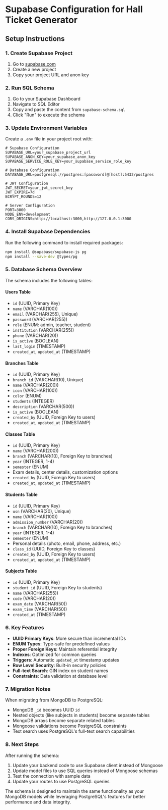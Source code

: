 # Supabase Configuration for Hall Ticket Generator

## Setup Instructions

### 1. Create Supabase Project
1. Go to [supabase.com](https://supabase.com)
2. Create a new project
3. Copy your project URL and anon key

### 2. Run SQL Schema
1. Go to your Supabase Dashboard
2. Navigate to SQL Editor
3. Copy and paste the content from `supabase-schema.sql`
4. Click "Run" to execute the schema

### 3. Update Environment Variables
Create a `.env` file in your project root with:

```env
# Supabase Configuration
SUPABASE_URL=your_supabase_project_url
SUPABASE_ANON_KEY=your_supabase_anon_key
SUPABASE_SERVICE_ROLE_KEY=your_supabase_service_role_key

# Database Configuration
DATABASE_URL=postgresql://postgres:[password]@[host]:5432/postgres

# JWT Configuration
JWT_SECRET=your_jwt_secret_key
JWT_EXPIRE=7d
BCRYPT_ROUNDS=12

# Server Configuration
PORT=3000
NODE_ENV=development
CORS_ORIGINS=http://localhost:3000,http://127.0.0.1:3000
```

### 4. Install Supabase Dependencies
Run the following command to install required packages:

```bash
npm install @supabase/supabase-js pg
npm install --save-dev @types/pg
```

### 5. Database Schema Overview

The schema includes the following tables:

#### Users Table
- `id` (UUID, Primary Key)
- `name` (VARCHAR(100))
- `email` (VARCHAR(255), Unique)
- `password` (VARCHAR(255))
- `role` (ENUM: admin, teacher, student)
- `institution` (VARCHAR(255))
- `phone` (VARCHAR(20))
- `is_active` (BOOLEAN)
- `last_login` (TIMESTAMP)
- `created_at`, `updated_at` (TIMESTAMP)

#### Branches Table
- `id` (UUID, Primary Key)
- `branch_id` (VARCHAR(10), Unique)
- `name` (VARCHAR(200))
- `icon` (VARCHAR(100))
- `color` (ENUM)
- `students` (INTEGER)
- `description` (VARCHAR(500))
- `is_active` (BOOLEAN)
- `created_by` (UUID, Foreign Key to users)
- `created_at`, `updated_at` (TIMESTAMP)

#### Classes Table
- `id` (UUID, Primary Key)
- `name` (VARCHAR(200))
- `branch` (VARCHAR(10), Foreign Key to branches)
- `year` (INTEGER, 1-4)
- `semester` (ENUM)
- Exam details, center details, customization options
- `created_by` (UUID, Foreign Key to users)
- `created_at`, `updated_at` (TIMESTAMP)

#### Students Table
- `id` (UUID, Primary Key)
- `usn` (VARCHAR(20), Unique)
- `name` (VARCHAR(100))
- `admission_number` (VARCHAR(20))
- `branch` (VARCHAR(10), Foreign Key to branches)
- `year` (INTEGER, 1-4)
- `semester` (ENUM)
- Personal details (photo, email, phone, address, etc.)
- `class_id` (UUID, Foreign Key to classes)
- `created_by` (UUID, Foreign Key to users)
- `created_at`, `updated_at` (TIMESTAMP)

#### Subjects Table
- `id` (UUID, Primary Key)
- `student_id` (UUID, Foreign Key to students)
- `name` (VARCHAR(255))
- `code` (VARCHAR(20))
- `exam_date` (VARCHAR(50))
- `exam_time` (VARCHAR(50))
- `created_at` (TIMESTAMP)

### 6. Key Features

- **UUID Primary Keys**: More secure than incremental IDs
- **ENUM Types**: Type-safe for predefined values
- **Proper Foreign Keys**: Maintain referential integrity
- **Indexes**: Optimized for common queries
- **Triggers**: Automatic `updated_at` timestamp updates
- **Row Level Security**: Built-in security policies
- **Full-text Search**: GIN index on student names
- **Constraints**: Data validation at database level

### 7. Migration Notes

When migrating from MongoDB to PostgreSQL:
- MongoDB `_id` becomes UUID `id`
- Nested objects (like subjects in students) become separate tables
- MongoDB arrays become separate related tables
- Mongoose validations become PostgreSQL constraints
- Text search uses PostgreSQL's full-text search capabilities

### 8. Next Steps

After running the schema:
1. Update your backend code to use Supabase client instead of Mongoose
2. Update model files to use SQL queries instead of Mongoose schemas
3. Test the connection with sample data
4. Update your routes to use PostgreSQL queries

The schema is designed to maintain the same functionality as your MongoDB models while leveraging PostgreSQL's features for better performance and data integrity.